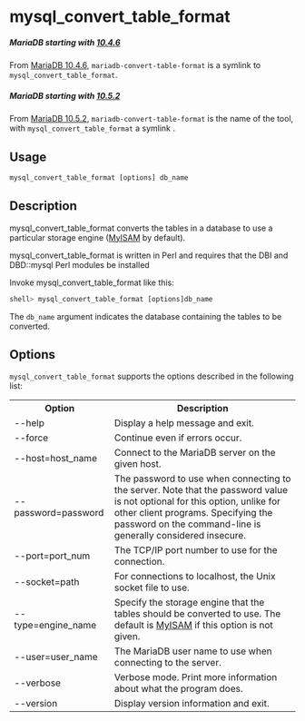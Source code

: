 # mysql_convert_table_format

##### MariaDB starting with [10.4.6](/kb/en/mariadb-1046-release-notes/)

From [MariaDB 10.4.6](/kb/en/mariadb-1046-release-notes/), `mariadb-convert-table-format` is a symlink to `mysql_convert_table_format`.

##### MariaDB starting with [10.5.2](/kb/en/mariadb-1052-release-notes/)

From [MariaDB 10.5.2](/kb/en/mariadb-1052-release-notes/), `mariadb-convert-table-format` is the name of the tool, with `mysql_convert_table_format` a symlink .

## Usage

```sql
mysql_convert_table_format [options] db_name
```

## Description

mysql_convert_table_format converts the tables in a database to use a particular storage engine ([MyISAM](/kb/en/myisam/) by default).

mysql_convert_table_format is written in Perl and requires that the DBI and DBD::mysql Perl modules be installed

Invoke mysql_convert_table_format like this:

```sql
shell> mysql_convert_table_format [options]db_name
```

The `db_name` argument indicates the database containing the tables to be converted.

## Options

`mysql_convert_table_format` supports the options described in the following list:

<table><tbody><tr><th>Option</th><th>Description</th></tr>
<tr><td>--help</td><td>Display a help message and exit.</td></tr>
<tr><td>--force</td><td>Continue even if errors occur.</td></tr>
<tr><td>--host=host_name</td><td>Connect to the MariaDB server on the given host.</td></tr>
<tr><td>--password=password</td><td>The password to use when connecting to the server. Note that the password value is not optional for this option, unlike for other client programs. Specifying the password on the command-line is generally considered insecure.</td></tr>
<tr><td>--port=port_num</td><td>The TCP/IP port number to use for the connection.</td></tr>
<tr><td>--socket=path</td><td>For connections to localhost, the Unix socket file to use.</td></tr>
<tr><td>--type=engine_name</td><td>Specify the storage engine that the tables should be converted to use. The default is <a href="/kb/en/myisam/">MyISAM</a> if this option is not given.</td></tr>
<tr><td>--user=user_name</td><td>The MariaDB user name to use when connecting to the server.</td></tr>
<tr><td>--verbose</td><td>Verbose mode. Print more information about what the program does.</td></tr>
<tr><td>--version</td><td>Display version information and exit.</td></tr>
</tbody></table>